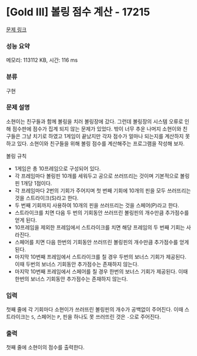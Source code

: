 # [Gold III] 볼링 점수 계산 - 17215 

[문제 링크](https://www.acmicpc.net/problem/17215) 

### 성능 요약

메모리: 113112 KB, 시간: 116 ms

### 분류

구현

### 문제 설명

<p>소현이는 친구들과 함께 볼링을 치러 볼링장에 갔다. 그런데 볼링장의 시스템 오류로 인해 점수판에 점수가 집계 되지 않는 문제가 있었다. 밖이 너무 추운 나머지 소현이와 친구들은 그냥 치기로 하였고 1게임이 끝났지만 각자 점수가 얼마나 되는지를 계산하지 못하고 있다. 소현이와 친구들을 위해 볼링 점수를 계산해주는 프로그램을 작성해 보자.</p>

<p>볼링 규칙</p>

<ul>
	<li>1게임은 총 10프레임으로 구성되어 있다.</li>
	<li>각 프레임마다 볼링핀 10개를 세워두고 공으로 쓰러뜨리는 것이며 기본적으로 볼링핀 1개당 1점이다.</li>
	<li>각 프레임마다 2번의 기회가 주어지며 첫 번째 기회에 10개의 핀을 모두 쓰러뜨리는 것을 스트라이크(S)라고 한다.</li>
	<li>두 번째 기회까지 사용하여 10개의 핀을 쓰러뜨리는 것을 스페어(P)라고 한다.</li>
	<li>스트라이크를 치면 다음 두 번의 기회동안 쓰러뜨린 볼링핀의 개수만큼 추가점수를  얻게 된다.</li>
	<li>10프레임을 제외한 프레임에서 스트라이크를 치면 해당 프레임의 두 번째 기회는 사라진다.</li>
	<li>스페어를 치면 다음 한번의 기회동안 쓰러뜨린 볼링핀의 개수만큼 추가점수를 얻게 된다.</li>
	<li>마지막 10번째 프레임에서 스트라이크를 칠 경우 두번의 보너스 기회가 제공된다. 이때 두번의 보너스 기회동안 추가점수는 존재하지 않는다.</li>
	<li>마지막 10번째 프레임에서 스페어를 칠 경우 한번의 보너스 기회가 제공된다. 이때 한번의 보너스 기회동안 추가점수는 존재하지 않는다.</li>
</ul>

### 입력 

 <p>첫째 줄에 각 기회마다 소현이가 쓰러뜨린 볼링핀의 개수가 공백없이 주어진다. 이때 스트라이크는 <code>S</code>, 스페어는 <code>P</code>, 핀을 하나도 못 쓰러뜨린 것은 <code>-</code>으로 주어진다.</p>

### 출력 

 <p>첫째 줄에 소현이의 점수를 출력한다.</p>

